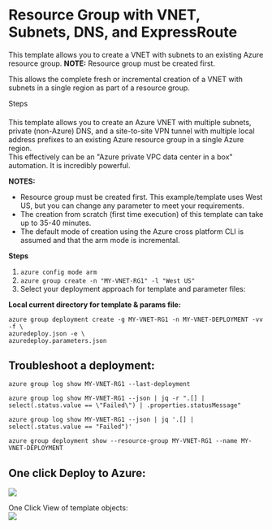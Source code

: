 # Resource Group with VNET, Subnets, DNS, and ExpressRoute

This template allows you to create a VNET with subnets to an existing Azure resource group. **NOTE:** Resource group must be created first.

This allows the complete fresh or incremental creation of a VNET with subnets in a single region as part of a resource group.

Steps
####
This template allows you to create an Azure VNET with multiple subnets, private (non-Azure) DNS, and a site-to-site VPN tunnel with multiple local address prefixes to an existing Azure resource group in a single Azure region.   
This effectively can be an "Azure private VPC data center in a box" automation.  It is incredibly powerful.

**NOTES:** 
* Resource group must be created first.  This example/template uses West US, but you can change any parameter to meet your requirements.  
* The creation from scratch (first time execution) of this template can take up to 35-40 minutes.  
* The default mode of creation using the Azure cross platform CLI is assumed and that the arm mode is incremental.  



**Steps** 
1. ```azure config mode arm```  
2. ```azure group create -n "MY-VNET-RG1" -l "West US"```  
3. Select your deployment approach for template and parameter files:  

**Local current directory for template & params file:**
```
azure group deployment create -g MY-VNET-RG1 -n MY-VNET-DEPLOYMENT -vv -f \
azuredeploy.json -e \
azuredeploy.parameters.json
```  



Troubleshoot a deployment:
----------------------------
```
azure group log show MY-VNET-RG1 --last-deployment
```  

```
azure group log show MY-VNET-RG1 --json | jq -r ".[] | select(.status.value == \"Failed\") | .properties.statusMessage"
```  

```
azure group log show MY-VNET-RG1 --json | jq '.[] | select(.status.value == "Failed")'
```  

```
azure group deployment show --resource-group MY-VNET-RG1 --name MY-VNET-DEPLOYMENT
```  






One click Deploy to Azure:  
----------------------------
<a href="https://portal.azure.com/#create/Microsoft.Template/uri/http%3A%2F%2github.com%2Fraw%2Fjbpadgett%2FFmaster%2Fazure-arm-templates%2Farm-vnet-vpn-template%2Fazuredeploy.json" target="_blank">
    <img src="http://azuredeploy.net/deploybutton.png"/>
</a>  

One Click View of template objects:  
<a href="http://armviz.io/#/?load=http%3A%2F%2github.com%2Fraw%2Fjbpadgett%2FFmaster%2Fazure-arm-templates%2Farm-vnet-vpn-template%2Fazuredeploy.json" target="_blank">
    <img src="http://armviz.io/visualizebutton.png"/>
</a>




